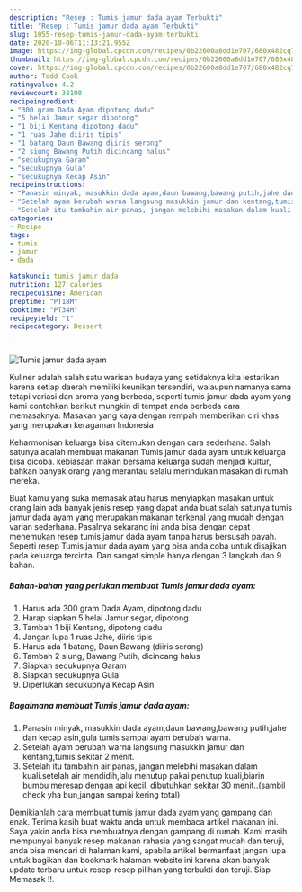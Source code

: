 ```yaml
---
description: "Resep : Tumis jamur dada ayam Terbukti"
title: "Resep : Tumis jamur dada ayam Terbukti"
slug: 1055-resep-tumis-jamur-dada-ayam-terbukti
date: 2020-10-06T11:13:21.955Z
image: https://img-global.cpcdn.com/recipes/0b22600a8dd1e707/680x482cq70/tumis-jamur-dada-ayam-foto-resep-utama.jpg
thumbnail: https://img-global.cpcdn.com/recipes/0b22600a8dd1e707/680x482cq70/tumis-jamur-dada-ayam-foto-resep-utama.jpg
cover: https://img-global.cpcdn.com/recipes/0b22600a8dd1e707/680x482cq70/tumis-jamur-dada-ayam-foto-resep-utama.jpg
author: Todd Cook
ratingvalue: 4.2
reviewcount: 38100
recipeingredient:
- "300 gram Dada Ayam dipotong dadu"
- "5 helai Jamur segar dipotong"
- "1 biji Kentang dipotong dadu"
- "1 ruas Jahe diiris tipis"
- "1 batang Daun Bawang diiris serong"
- "2 siung Bawang Putih dicincang halus"
- "secukupnya Garam"
- "secukupnya Gula"
- "secukupnya Kecap Asin"
recipeinstructions:
- "Panasin minyak, masukkin dada ayam,daun bawang,bawang putih,jahe dan kecap asin,gula tumis sampai ayam berubah warna."
- "Setelah ayam berubah warna langsung masukkin jamur dan kentang,tumis sekitar 2 menit."
- "Setelah itu tambahin air panas, jangan melebihi masakan dalam kuali.setelah air mendidih,lalu menutup pakai penutup kuali,biarin bumbu meresap dengan api kecil. dibutuhkan sekitar 30 menit..(sambil check yha bun,jangan sampai kering total)"
categories:
- Recipe
tags:
- tumis
- jamur
- dada

katakunci: tumis jamur dada 
nutrition: 127 calories
recipecuisine: American
preptime: "PT18M"
cooktime: "PT34M"
recipeyield: "1"
recipecategory: Dessert

---
```



![Tumis jamur dada ayam](https://img-global.cpcdn.com/recipes/0b22600a8dd1e707/680x482cq70/tumis-jamur-dada-ayam-foto-resep-utama.jpg)

Kuliner adalah salah satu warisan budaya yang setidaknya kita lestarikan karena setiap daerah memiliki keunikan tersendiri, walaupun namanya sama tetapi variasi dan aroma yang berbeda, seperti tumis jamur dada ayam yang kami contohkan berikut mungkin di tempat anda berbeda cara memasaknya. Masakan yang kaya dengan rempah memberikan ciri khas yang merupakan keragaman Indonesia

Keharmonisan keluarga bisa ditemukan dengan cara sederhana. Salah satunya adalah membuat makanan Tumis jamur dada ayam untuk keluarga bisa dicoba. kebiasaan makan bersama keluarga sudah menjadi kultur, bahkan banyak orang yang merantau selalu merindukan masakan di rumah mereka.



Buat kamu yang suka memasak atau harus menyiapkan masakan untuk orang lain ada banyak jenis resep yang dapat anda buat salah satunya tumis jamur dada ayam yang merupakan makanan terkenal yang mudah dengan varian sederhana. Pasalnya sekarang ini anda bisa dengan cepat menemukan resep tumis jamur dada ayam tanpa harus bersusah payah.
Seperti resep Tumis jamur dada ayam yang bisa anda coba untuk disajikan pada keluarga tercinta. Dan sangat simple hanya dengan 3 langkah dan 9 bahan.


<!--inarticleads1-->

##### Bahan-bahan yang perlukan membuat Tumis jamur dada ayam:

1. Harus ada 300 gram Dada Ayam, dipotong dadu
1. Harap siapkan 5 helai Jamur segar, dipotong
1. Tambah 1 biji Kentang, dipotong dadu
1. Jangan lupa 1 ruas Jahe, diiris tipis
1. Harus ada 1 batang, Daun Bawang (diiris serong)
1. Tambah 2 siung, Bawang Putih, dicincang halus
1. Siapkan secukupnya Garam
1. Siapkan secukupnya Gula
1. Diperlukan secukupnya Kecap Asin




<!--inarticleads2-->

##### Bagaimana membuat  Tumis jamur dada ayam:

1. Panasin minyak, masukkin dada ayam,daun bawang,bawang putih,jahe dan kecap asin,gula tumis sampai ayam berubah warna.
1. Setelah ayam berubah warna langsung masukkin jamur dan kentang,tumis sekitar 2 menit.
1. Setelah itu tambahin air panas, jangan melebihi masakan dalam kuali.setelah air mendidih,lalu menutup pakai penutup kuali,biarin bumbu meresap dengan api kecil. dibutuhkan sekitar 30 menit..(sambil check yha bun,jangan sampai kering total)




Demikianlah cara membuat tumis jamur dada ayam yang gampang dan enak. Terima kasih buat waktu anda untuk membaca artikel makanan ini. Saya yakin anda bisa membuatnya dengan gampang di rumah. Kami masih mempunyai banyak resep makanan rahasia yang sangat mudah dan teruji, anda bisa mencari di halaman kami, apabila artikel bermanfaat jangan lupa untuk bagikan dan bookmark halaman website ini karena akan banyak update terbaru untuk resep-resep pilihan yang terbukti dan teruji. Siap Memasak !!. 
